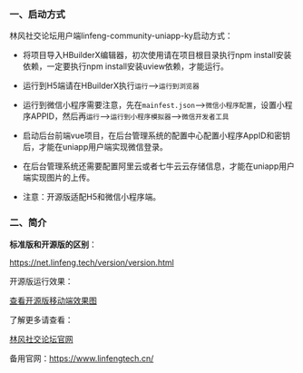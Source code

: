 ### 一、启动方式

林风社交论坛用户端linfeng-community-uniapp-ky启动方式：

- 将项目导入HBuilderX编辑器，初次使用请在项目根目录执行npm install安装依赖，一定要执行npm install安装uview依赖，才能运行。


- 运行到H5端请在HBuilderX执行`运行`—>`运行到浏览器`


- 运行到微信小程序需要注意，先在`mainfest.json`—>`微信小程序配置`，设置小程序APPID，然后再`运行`—>`运行到小程序模拟器`—>`微信开发者工具`


- 启动后台前端vue项目，在后台管理系统的配置中心配置小程序AppID和密钥后，才能在uniapp用户端实现微信登录。

- 在后台管理系统还需要配置阿里云或者七牛云云存储信息，才能在uniapp用户端实现图片的上传。
- 注意：开源版适配H5和微信小程序端。



### 二、简介

**标准版和开源版的区别**：

https://net.linfeng.tech/version/version.html

开源版运行效果：

 [查看开源版移动端效果图](https://pic.linfeng.tech/test/20230724/7bace9859cef4e2ca4a23a4a687a248e.gif)

了解更多请查看：

[林风社交论坛官网](https://net.linfeng.tech) 

备用官网：https://www.linfengtech.cn/